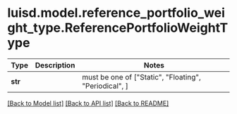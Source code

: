 # luisd.model.reference_portfolio_weight_type.ReferencePortfolioWeightType

Type | Description | Notes
------------- | ------------- | -------------
**str** |  |  must be one of ["Static", "Floating", "Periodical", ]

[[Back to Model list]](../../README.md#documentation-for-models) [[Back to API list]](../../README.md#documentation-for-api-endpoints) [[Back to README]](../../README.md)

